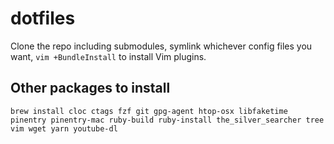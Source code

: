 # dotfiles

Clone the repo including submodules, symlink whichever config files you want, `vim +BundleInstall` to install Vim plugins.

## Other packages to install

```
brew install cloc ctags fzf git gpg-agent htop-osx libfaketime pinentry pinentry-mac ruby-build ruby-install the_silver_searcher tree vim wget yarn youtube-dl
```
